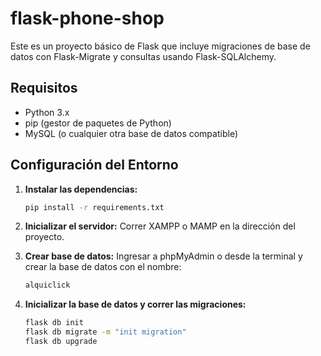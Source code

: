 # flask-phone-shop

Este es un proyecto básico de Flask que incluye migraciones de base de datos con Flask-Migrate y consultas usando Flask-SQLAlchemy.

## Requisitos

- Python 3.x
- pip (gestor de paquetes de Python)
- MySQL (o cualquier otra base de datos compatible)

## Configuración del Entorno

1. **Instalar las dependencias:**
   ```bash
   pip install -r requirements.txt

2. **Inicializar el servidor:**
  Correr XAMPP o MAMP en la dirección del proyecto.

3. **Crear base de datos:**
  Ingresar a phpMyAdmin o desde la terminal y crear la base de datos con el nombre:
   ```bash
   alquiclick

4. **Inicializar la base de datos y correr las migraciones:**
   ```bash
   flask db init
   flask db migrate -m "init migration"
   flask db upgrade


